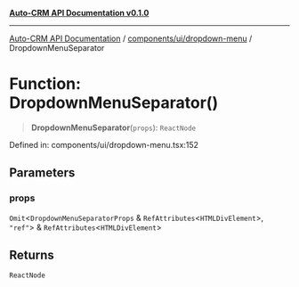 [**Auto-CRM API Documentation v0.1.0**](../../../../README.md)

***

[Auto-CRM API Documentation](../../../../README.md) / [components/ui/dropdown-menu](../README.md) / DropdownMenuSeparator

# Function: DropdownMenuSeparator()

> **DropdownMenuSeparator**(`props`): `ReactNode`

Defined in: components/ui/dropdown-menu.tsx:152

## Parameters

### props

`Omit`\<`DropdownMenuSeparatorProps` & `RefAttributes`\<`HTMLDivElement`\>, `"ref"`\> & `RefAttributes`\<`HTMLDivElement`\>

## Returns

`ReactNode`
